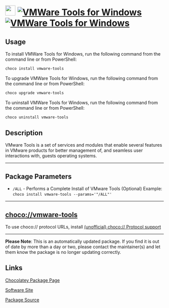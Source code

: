 ﻿# <img src="https://rawcdn.githack.com/virtualex-itv/chocolatey-packages/6ce9dc8f51e1b0adfcd4a2d620988b33caf1ccb3/icons/vmware-tools.png" width="32" height="32"/> [![VMWare Tools for Windows](https://img.shields.io/chocolatey/v/vmware-tools.svg?label=VMWare+Tools+for+Windows)](https://chocolatey.org/packages/vmware-tools) [![VMWare Tools for Windows](https://img.shields.io/chocolatey/dt/vmware-tools.svg)](https://chocolatey.org/packages/vmware-tools)

## Usage

To install VMWare Tools for Windows, run the following command from the command line or from PowerShell:

```powershell
choco install vmware-tools
```

To upgrade VMWare Tools for Windows, run the following command from the command line or from PowerShell:

```powershell
choco upgrade vmware-tools
```

To uninstall VMWare Tools for Windows, run the following command from the command line or from PowerShell:

```powershell
choco uninstall vmware-tools
```

## Description

VMware Tools is a set of services and modules that enable several features in VMware products for better management of, and seamless user interactions with, guests operating systems.

---

## Package Parameters

* `/ALL` - Performs a Complete Install of VMware Tools (Optional)
Example: `choco install vmware-tools --params='"/ALL"'`

---

## [choco://vmware-tools](choco://vmware-tools)

To use choco:// protocol URLs, install [(unofficial) choco:// Protocol support](https://chocolatey.org/packages/choco-protocol-support)

---

**Please Note**: This is an automatically updated package. If you find it is
out of date by more than a day or two, please contact the maintainer(s) and
let them know the package is no longer updating correctly.


## Links

[Chocolatey Package Page](https://chocolatey.org/packages/vmware-tools)

[Software Site](https://kb.vmware.com/kb/340)

[Package Source](https://github.com/virtualex-itv/chocolatey-packages/tree/master/automatic/vmware-tools)


